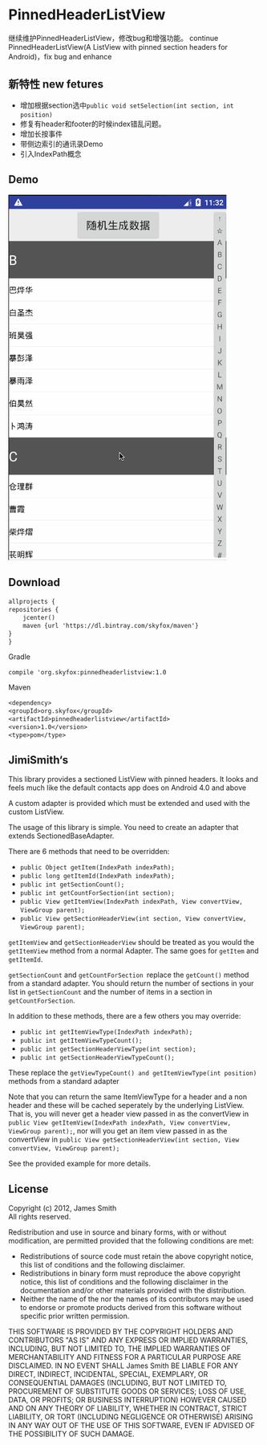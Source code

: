 PinnedHeaderListView
================
继续维护PinnedHeaderListView，修改bug和增强功能。
continue PinnedHeaderListView(A ListView with pinned section headers for Android)，fix bug and enhance

## 新特性 new fetures ##
 * 增加根据section选中```public void setSelection(int section, int position)```
 * 修复有header和footer的时候index错乱问题。
 * 增加长按事件
 * 带侧边索引的通讯录Demo
 * 引入IndexPath概念

 
## Demo ##
![](https://raw.githubusercontent.com/shaojiankui/PinnedHeaderListView/master/demo.gif)

## Download ##

    allprojects {
    repositories {
        jcenter()
        maven {url 'https://dl.bintray.com/skyfox/maven'}
    }
    }


Gradle 

    compile 'org.skyfox:pinnedheaderlistview:1.0

Maven

    <dependency> 
	<groupId>org.skyfox</groupId> 
	<artifactId>pinnedheaderlistview</artifactId> 
	<version>1.0</version> 
	<type>pom</type> 
</dependency>

## JimiSmith‘s  ##
This library provides a sectioned ListView with pinned headers. It looks and feels much like the default contacts app does on Android 4.0 and above

A custom adapter is provided which must be extended and used with the custom ListView.

The usage of this library is simple. You need to create an adapter that extends SectionedBaseAdapter.

There are 6 methods that need to be overridden:

* ```public Object getItem(IndexPath indexPath);```
* ```public long getItemId(IndexPath indexPath);```
* ```public int getSectionCount();```
* ```public int getCountForSection(int section);```
* ```public View getItemView(IndexPath indexPath, View convertView, ViewGroup parent);```
* ```public View getSectionHeaderView(int section, View convertView, ViewGroup parent);```

```getItemView``` and ```getSectionHeaderView``` should be treated as you would the ```getItemView``` method from a normal Adapter.
The same goes for ```getItem``` and ```getItemId```.

```getSectionCount``` and ```getCountForSection ```replace the ```getCount()``` method from a standard adapter.
You should return the number of sections in your list in ```getSectionCount``` and the number of items in a section in ```getCountForSection```.

In addition to these methods, there are a few others you may override:

* ```public int getItemViewType(IndexPath indexPath);```
* ```public int getItemViewTypeCount();```
* ```public int getSectionHeaderViewType(int section);```
* ```public int getSectionHeaderViewTypeCount();```

These replace the ```getViewTypeCount() and getItemViewType(int position)``` methods from a standard adapter

Note that you can return the same ItemViewType for a header and a non header and these will be cached seperately by the underlying ListView.  
That is, you will never get a header view passed in as the convertView in ```public View getItemView(IndexPath indexPath, View convertView, ViewGroup parent);```,
nor will you get an item view passed in as the convertView in ```public View getSectionHeaderView(int section, View convertView, ViewGroup parent);```

See the provided example for more details.

License
-------
Copyright (c) 2012, James Smith  
All rights reserved.  

Redistribution and use in source and binary forms, with or without
modification, are permitted provided that the following conditions are met:  
* Redistributions of source code must retain the above copyright
  notice, this list of conditions and the following disclaimer.  
* Redistributions in binary form must reproduce the above copyright
  notice, this list of conditions and the following disclaimer in the
  documentation and/or other materials provided with the distribution.  
* Neither the name of the <organization> nor the
  names of its contributors may be used to endorse or promote products
  derived from this software without specific prior written permission.  

THIS SOFTWARE IS PROVIDED BY THE COPYRIGHT HOLDERS AND CONTRIBUTORS "AS IS" AND
ANY EXPRESS OR IMPLIED WARRANTIES, INCLUDING, BUT NOT LIMITED TO, THE IMPLIED
WARRANTIES OF MERCHANTABILITY AND FITNESS FOR A PARTICULAR PURPOSE ARE
DISCLAIMED. IN NO EVENT SHALL James Smith BE LIABLE FOR ANY
DIRECT, INDIRECT, INCIDENTAL, SPECIAL, EXEMPLARY, OR CONSEQUENTIAL DAMAGES
(INCLUDING, BUT NOT LIMITED TO, PROCUREMENT OF SUBSTITUTE GOODS OR SERVICES;
LOSS OF USE, DATA, OR PROFITS; OR BUSINESS INTERRUPTION) HOWEVER CAUSED AND
ON ANY THEORY OF LIABILITY, WHETHER IN CONTRACT, STRICT LIABILITY, OR TORT
(INCLUDING NEGLIGENCE OR OTHERWISE) ARISING IN ANY WAY OUT OF THE USE OF THIS
SOFTWARE, EVEN IF ADVISED OF THE POSSIBILITY OF SUCH DAMAGE.
